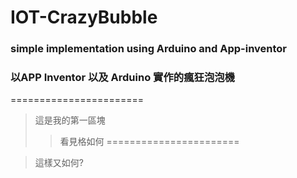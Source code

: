 # __IOT-CrazyBubble__
### simple implementation using Arduino and App-inventor
### 以APP Inventor 以及 Arduino 實作的瘋狂泡泡機
=======================
> 這是我的第一區塊
>> 看見格如何
=======================

> 這樣又如何?
